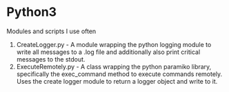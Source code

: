 # Python3
Modules and scripts I use often

1.  CreateLogger.py - A module wrapping the python logging module to write all messages to a .log file and additionally also print critical messages to the stdout.
2.  ExecuteRemotely.py - A class wrapping the python paramiko library, specifically the exec_command method to execute commands remotely. Uses the create logger module to return a logger object and write to it.
